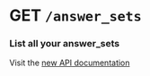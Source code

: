 # GET `/answer_sets`

### List all your answer_sets

Visit the [new API documentation](https://diduenjoy.github.io/docs/#get-code-answer_sets-code)
